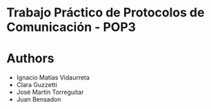 # Trabajo Práctico de Protocolos de Comunicación - POP3



# Authors
- Ignacio Matías Vidaurreta
- Clara Guzzetti
- José Martín Torreguitar
- Juan Bensadon
